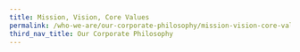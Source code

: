 ```yaml
---
title: Mission, Vision, Core Values
permalink: /who-we-are/our-corporate-philosophy/mission-vision-core-values/
third_nav_title: Our Corporate Philosophy
---
```

